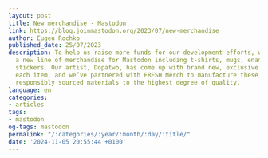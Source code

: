 ```yaml
---
layout: post
title: New merchandise - Mastodon
link: https://blog.joinmastodon.org/2023/07/new-merchandise
author: Eugen Rochko
published_date: 25/07/2023
description: To help us raise more funds for our development efforts, we are launching
  a new line of merchandise for Mastodon including t-shirts, mugs, enamel pins, and
  stickers. Our artist, Dopatwo, has come up with brand new, exclusive designs for
  each item, and we’ve partnered with FRESH Merch to manufacture these items from
  responsibly sourced materials to the highest degree of quality.
language: en
categories:
- articles
tags:
- mastodon
og-tags: mastodon
permalink: "/:categories/:year/:month/:day/:title/"
date: '2024-11-05 20:55:44 +0100'
---
```

